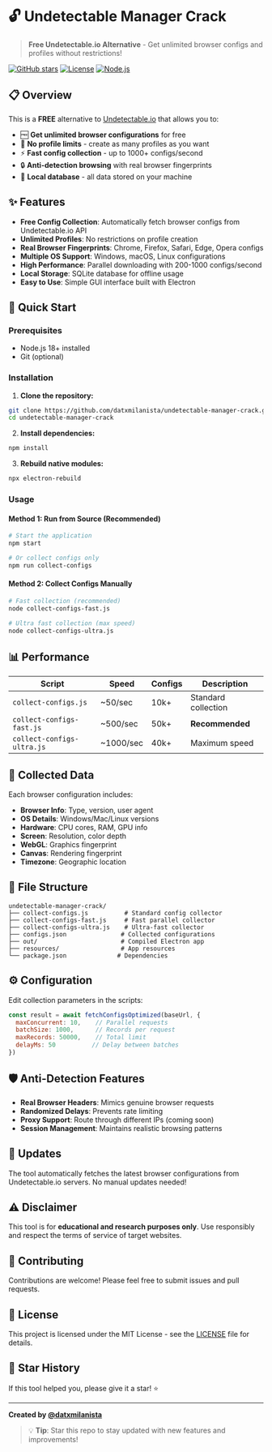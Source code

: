 # 🔓 Undetectable Manager Crack

> **Free Undetectable.io Alternative** - Get unlimited browser configs and profiles without restrictions!

[![GitHub stars](https://img.shields.io/github/stars/datxmilanista/undetectable-manager-crack?style=social)](https://github.com/datxmilanista/undetectable-manager-crack)
[![License](https://img.shields.io/badge/license-MIT-blue.svg)](LICENSE)
[![Node.js](https://img.shields.io/badge/node.js-18+-green.svg)](https://nodejs.org/)

## 📋 Overview

This is a **FREE** alternative to [Undetectable.io](https://undetectable.io/) that allows you to:

- 🆓 **Get unlimited browser configurations** for free
- 🚫 **No profile limits** - create as many profiles as you want  
- ⚡ **Fast config collection** - up to 1000+ configs/second
- 🔒 **Anti-detection browsing** with real browser fingerprints
- 💾 **Local database** - all data stored on your machine

## ✨ Features

- **Free Config Collection**: Automatically fetch browser configs from Undetectable.io API
- **Unlimited Profiles**: No restrictions on profile creation
- **Real Browser Fingerprints**: Chrome, Firefox, Safari, Edge, Opera configs
- **Multiple OS Support**: Windows, macOS, Linux configurations
- **High Performance**: Parallel downloading with 200-1000 configs/second
- **Local Storage**: SQLite database for offline usage
- **Easy to Use**: Simple GUI interface built with Electron

## 🚀 Quick Start

### Prerequisites
- Node.js 18+ installed
- Git (optional)

### Installation

1. **Clone the repository:**
```bash
git clone https://github.com/datxmilanista/undetectable-manager-crack.git
cd undetectable-manager-crack
```

2. **Install dependencies:**
```bash
npm install
```

3. **Rebuild native modules:**
```bash
npx electron-rebuild
```

### Usage

#### Method 1: Run from Source (Recommended)
```bash
# Start the application
npm start

# Or collect configs only
npm run collect-configs
```

#### Method 2: Collect Configs Manually
```bash
# Fast collection (recommended)
node collect-configs-fast.js

# Ultra fast collection (max speed)
node collect-configs-ultra.js
```

## 📊 Performance

| Script | Speed | Configs | Description |
|--------|-------|---------|-------------|
| `collect-configs.js` | ~50/sec | 10k+ | Standard collection |
| `collect-configs-fast.js` | ~500/sec | 50k+ | **Recommended** |
| `collect-configs-ultra.js` | ~1000/sec | 40k+ | Maximum speed |

## 🎯 Collected Data

Each browser configuration includes:

- **Browser Info**: Type, version, user agent
- **OS Details**: Windows/Mac/Linux versions  
- **Hardware**: CPU cores, RAM, GPU info
- **Screen**: Resolution, color depth
- **WebGL**: Graphics fingerprint
- **Canvas**: Rendering fingerprint
- **Timezone**: Geographic location

## 📁 File Structure

```
undetectable-manager-crack/
├── collect-configs.js          # Standard config collector
├── collect-configs-fast.js     # Fast parallel collector  
├── collect-configs-ultra.js    # Ultra-fast collector
├── configs.json               # Collected configurations
├── out/                       # Compiled Electron app
├── resources/                 # App resources
└── package.json              # Dependencies
```

## ⚙️ Configuration

Edit collection parameters in the scripts:

```javascript
const result = await fetchConfigsOptimized(baseUrl, {
  maxConcurrent: 10,    // Parallel requests
  batchSize: 1000,      // Records per request  
  maxRecords: 50000,    // Total limit
  delayMs: 50          // Delay between batches
})
```

## 🛡️ Anti-Detection Features

- **Real Browser Headers**: Mimics genuine browser requests
- **Randomized Delays**: Prevents rate limiting
- **Proxy Support**: Route through different IPs (coming soon)
- **Session Management**: Maintains realistic browsing patterns

## 🔄 Updates

The tool automatically fetches the latest browser configurations from Undetectable.io servers. No manual updates needed!

## ⚠️ Disclaimer

This tool is for **educational and research purposes only**. Use responsibly and respect the terms of service of target websites.

## 🤝 Contributing

Contributions are welcome! Please feel free to submit issues and pull requests.

## 📄 License

This project is licensed under the MIT License - see the [LICENSE](LICENSE) file for details.

## 🌟 Star History

If this tool helped you, please give it a star! ⭐

---

**Created by [@datxmilanista](https://github.com/datxmilanista)**

> 💡 **Tip**: Star this repo to stay updated with new features and improvements!